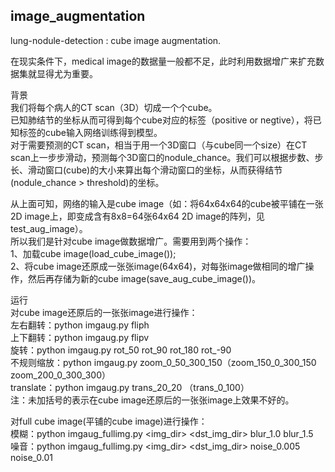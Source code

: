 ## image_augmentation
lung-nodule-detection : cube image augmentation.

在现实条件下，medical image的数据量一般都不足，此时利用数据增广来扩充数据集就显得尤为重要。

背景 <br>
我们将每个病人的CT scan（3D）切成一个个cube。 <br>
已知肺结节的坐标从而可得到每个cube对应的标签（positive or negtive），将已知标签的cube输入网络训练得到模型。 <br>
对于需要预测的CT scan，相当于用一个3D窗口（与cube同一个size）在CT scan上一步步滑动，预测每个3D窗口的nodule_chance。我们可以根据步数、步长、滑动窗口(cube)的大小来算出每个滑动窗口的坐标，从而获得结节(nodule_chance > threshold)的坐标。 

从上面可知，网络的输入是cube image（如：将64x64x64的cube被平铺在一张2D image上，即变成含有8x8=64张64x64 2D image的阵列，见test_aug_image）。 <br>
所以我们是针对cube image做数据增广。需要用到两个操作： <br>
1、加载cube image(load_cube_image()); <br>
2、将cube image还原成一张张image(64x64)，对每张image做相同的增广操作，然后再存储为新的cube image(save_aug_cube_image())。

运行<br>
对cube image还原后的一张张image进行操作：<br>
左右翻转：python imgaug.py fliph <br>
上下翻转：python imgaug.py flipv <br>
旋转：python imgaug.py rot_50 rot_90 rot_180 rot_-90 <br>
不规则缩放：python imgaug.py zoom_0_50_300_150（zoom_150_0_300_150 zoom_200_0_300_300）<br>
translate：python imgaug.py trans_20_20 （trans_0_100）<br>
注：未加括号的表示在cube image还原后的一张张image上效果不好的。

对full cube image(平铺的cube image)进行操作：<br>
模糊：python imgaug_fullimg.py <img_dir> <dst_img_dir> blur_1.0 blur_1.5 <br>
噪音：python imgaug_fullimg.py <img_dir> <dst_img_dir> noise_0.005 noise_0.01 <br>
